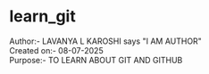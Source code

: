 # learn_git
Author:- LAVANYA L KAROSHI says "I AM AUTHOR"<br>
Created on:- 08-07-2025<br>
Purpose:- TO LEARN ABOUT GIT AND GITHUB 
